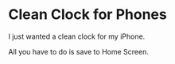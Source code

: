 # Clean Clock for Phones
I just wanted a clean clock for my iPhone.

All you have to do is save to Home Screen.
